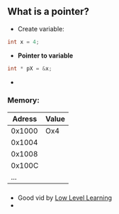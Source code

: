 ## What is a pointer?


- Create variable:
```c
int x = 4;
```


- **Pointer to variable**
```c
int * pX = &x;
```
- 

### Memory:

| Adress | Value |
| ------ | ----- |
| 0x1000 | Ox4   |
| 0x1004 |       |
| 0x1008 |       |
| 0x100C |       |
| ...    |       |

### 






- Good vid by [Low Level Learning](https://www.youtube.com/watch?v=2ybLD6_2gKM&t=438s)
- 